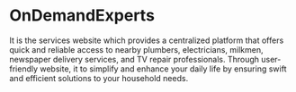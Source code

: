 # OnDemandExperts
 It is the services website which provides a centralized platform that offers quick and reliable access to nearby plumbers, electricians, milkmen, newspaper delivery services, and TV repair professionals. Through user-friendly website, it to simplify and enhance your daily life by ensuring swift and efficient solutions to your household needs.
